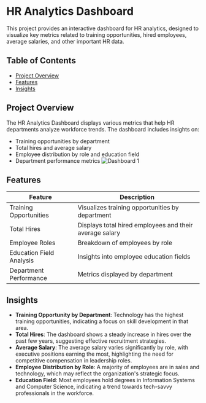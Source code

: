 # HR Analytics Dashboard

This project provides an interactive dashboard for HR analytics, designed to visualize key metrics related to training opportunities, hired employees, average salaries, and other important HR data.

## Table of Contents

- [Project Overview](#project-overview)
- [Features](#features)
- [Insights](#insights)
## Project Overview

The HR Analytics Dashboard displays various metrics that help HR departments analyze workforce trends. The dashboard includes insights on:

- Training opportunities by department
- Total hires and average salary
- Employee distribution by role and education field
- Department performance metrics
![Dashboard 1](https://github.com/user-attachments/assets/07a69cd9-aa0e-4cda-8aff-2fef9c218b0a)


## Features

| Feature                      | Description                                           |
|------------------------------|-------------------------------------------------------|
| Training Opportunities        | Visualizes training opportunities by department       |
| Total Hires                  | Displays total hired employees and their average salary|
| Employee Roles               | Breakdown of employees by role                        |
| Education Field Analysis     | Insights into employee education fields               |
| Department Performance        | Metrics displayed by department                       |

## Insights

- **Training Opportunity by Department**: Technology has the highest training opportunities, indicating a focus on skill development in that area.
- **Total Hires**: The dashboard shows a steady increase in hires over the past few years, suggesting effective recruitment strategies.
- **Average Salary**: The average salary varies significantly by role, with executive positions earning the most, highlighting the need for competitive compensation in leadership roles.
- **Employee Distribution by Role**: A majority of employees are in sales and technology, which may reflect the organization's strategic focus.
- **Education Field**: Most employees hold degrees in Information Systems and Computer Science, indicating a trend towards tech-savvy professionals in the workforce.

